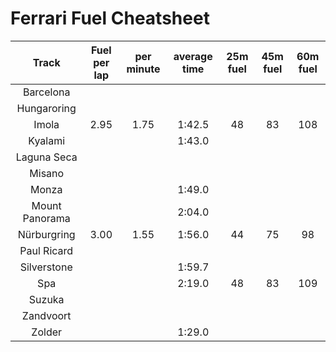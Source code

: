 # Ferrari Fuel Cheatsheet
| Track         | Fuel per lap  | per minute  | average time | 25m fuel | 45m fuel | 60m fuel |
|:-------------:|:-------------:|:-----------:|:------------:|:--------:|:--------:|:--------:|
| Barcelona     |               |             |              |          |          |          |
| Hungaroring   |               |             |              |          |          |          |
| Imola         | 2.95          | 1.75        | 1:42.5       | 48       | 83       | 108      |
| Kyalami       |               |             | 1:43.0       |          |          |          |
| Laguna Seca   |               |             |              |          |          |          |
| Misano        |               |             |              |          |          |          |
| Monza         |               |             | 1:49.0       |          |          |          |
| Mount Panorama|               |             | 2:04.0       |          |          |          |
| Nürburgring   | 3.00          | 1.55        | 1:56.0       | 44       | 75       | 98       |
| Paul Ricard   |               |             |              |          |          |          |
| Silverstone   |               |             | 1:59.7       |          |          |          |
| Spa           |               |             | 2:19.0       | 48       | 83       | 109      |
| Suzuka        |               |             |              |          |          |          |
| Zandvoort     |               |             |              |          |          |          |
| Zolder        |               |             | 1:29.0       |          |          |          |